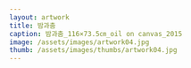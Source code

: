 ```yaml
---
layout: artwork
title: 밤과춤
caption: 밤과춤_116×73.5㎝_oil on canvas_2015
image: /assets/images/artwork04.jpg
thumb: /assets/images/thumbs/artwork04.jpg
---
```

